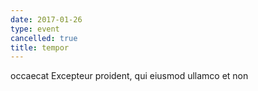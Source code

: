 ```yaml
---
date: 2017-01-26
type: event
cancelled: true
title: tempor
---
```

occaecat Excepteur proident, qui eiusmod ullamco et non